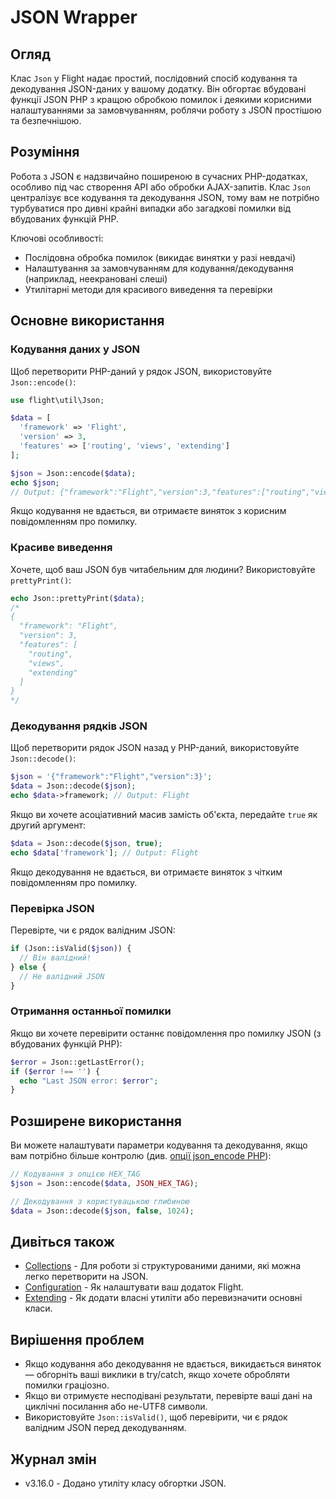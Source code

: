 # JSON Wrapper

## Огляд

Клас `Json` у Flight надає простий, послідовний спосіб кодування та декодування JSON-даних у вашому додатку. Він обгортає вбудовані функції JSON PHP з кращою обробкою помилок і деякими корисними налаштуваннями за замовчуванням, роблячи роботу з JSON простішою та безпечнішою.

## Розуміння

Робота з JSON є надзвичайно поширеною в сучасних PHP-додатках, особливо під час створення API або обробки AJAX-запитів. Клас `Json` централізує все кодування та декодування JSON, тому вам не потрібно турбуватися про дивні крайні випадки або загадкові помилки від вбудованих функцій PHP.

Ключові особливості:
- Послідовна обробка помилок (викидає винятки у разі невдачі)
- Налаштування за замовчуванням для кодування/декодування (наприклад, неекрановані слеші)
- Утилітарні методи для красивого виведення та перевірки

## Основне використання

### Кодування даних у JSON

Щоб перетворити PHP-даний у рядок JSON, використовуйте `Json::encode()`:

```php
use flight\util\Json;

$data = [
  'framework' => 'Flight',
  'version' => 3,
  'features' => ['routing', 'views', 'extending']
];

$json = Json::encode($data);
echo $json;
// Output: {"framework":"Flight","version":3,"features":["routing","views","extending"]}
```

Якщо кодування не вдається, ви отримаєте виняток з корисним повідомленням про помилку.

### Красиве виведення

Хочете, щоб ваш JSON був читабельним для людини? Використовуйте `prettyPrint()`:

```php
echo Json::prettyPrint($data);
/*
{
  "framework": "Flight",
  "version": 3,
  "features": [
    "routing",
    "views",
    "extending"
  ]
}
*/
```

### Декодування рядків JSON

Щоб перетворити рядок JSON назад у PHP-даний, використовуйте `Json::decode()`:

```php
$json = '{"framework":"Flight","version":3}';
$data = Json::decode($json);
echo $data->framework; // Output: Flight
```

Якщо ви хочете асоціативний масив замість об'єкта, передайте `true` як другий аргумент:

```php
$data = Json::decode($json, true);
echo $data['framework']; // Output: Flight
```

Якщо декодування не вдається, ви отримаєте виняток з чітким повідомленням про помилку.

### Перевірка JSON

Перевірте, чи є рядок валідним JSON:

```php
if (Json::isValid($json)) {
  // Він валідний!
} else {
  // Не валідний JSON
}
```

### Отримання останньої помилки

Якщо ви хочете перевірити останнє повідомлення про помилку JSON (з вбудованих функцій PHP):

```php
$error = Json::getLastError();
if ($error !== '') {
  echo "Last JSON error: $error";
}
```

## Розширене використання

Ви можете налаштувати параметри кодування та декодування, якщо вам потрібно більше контролю (див. [опції json_encode PHP](https://www.php.net/manual/en/json.constants.php)):

```php
// Кодування з опцією HEX_TAG
$json = Json::encode($data, JSON_HEX_TAG);

// Декодування з користувацькою глибиною
$data = Json::decode($json, false, 1024);
```

## Дивіться також

- [Collections](/learn/collections) - Для роботи зі структурованими даними, які можна легко перетворити на JSON.
- [Configuration](/learn/configuration) - Як налаштувати ваш додаток Flight.
- [Extending](/learn/extending) - Як додати власні утиліти або перевизначити основні класи.

## Вирішення проблем

- Якщо кодування або декодування не вдається, викидається виняток — обгорніть ваші виклики в try/catch, якщо хочете обробляти помилки граціозно.
- Якщо ви отримуєте несподівані результати, перевірте ваші дані на циклічні посилання або не-UTF8 символи.
- Використовуйте `Json::isValid()`, щоб перевірити, чи є рядок валідним JSON перед декодуванням.

## Журнал змін

- v3.16.0 - Додано утиліту класу обгортки JSON.